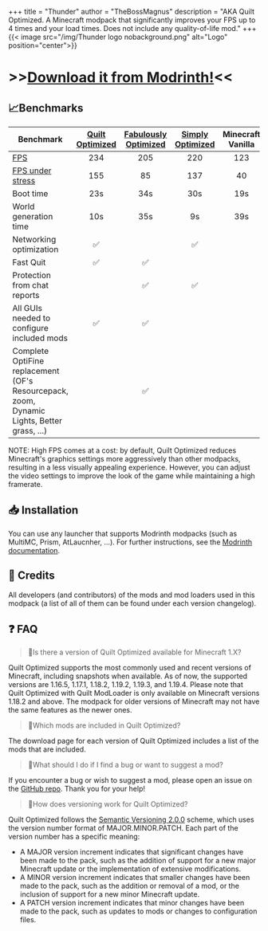 +++
title = "Thunder"
author = "TheBossMagnus"
description = "AKA Quilt Optimized. A Minecraft modpack that significantly improves your FPS up to 4 times and your load times. Does not include any quality-of-life mod."
+++
{{< image src="/img/Thunder logo nobackground.png" alt="Logo" position="center">}}

# >>[Download it from Modrinth!](https://modrinth.com/modpack/quilt-optimized)<<
## 📈Benchmarks

| Benchmark                                                                  | [Quilt Optimized](https://modrinth.com/modpack/quilt-optimized) | [Fabulously Optimized](https://modrinth.com/modpack/fabulously-optimized) | [Simply Optimized](https://modrinth.com/modpack/sop) | Minecraft Vanilla |
| ---------------------------------------------------------------------------|:---------------------------------------------------------------:|:-------------------------------------------------------------------------:|:----------------------------------------------------:|:-----------------:|
| [FPS](https://ethercalc.net/rpa0i8ktk5)                                    | 234                                                             | 205                                                                       | 220                                                  | 123               |
| [FPS under stress](https://ethercalc.net/b0jkjywxkb)                       | 155                                                             | 85                                                                        | 137                                                  | 40                |
| Boot time                                                                   | 23s                                                             | 34s                                                                       | 30s                                                  | 19s               |
| World generation time                                                       | 10s                                                             | 35s                                                                       | 9s                                                   | 39s               |
| Networking optimization                                                     | ✅                                                               |                                                                           | ✅                                                    |                   |
| Fast Quit                                                                   | ✅                                                               | ✅                                                                         |                                                      |                   |
| Protection from chat reports                                                |                                                                 | ✅                                                                         | ✅                                                    |                   |
| All GUIs needed to configure included mods                                  | ✅                                                               | ✅                                                                         |                                                      |                   |
| Complete OptiFine replacement (OF's Resourcepack, zoom, Dynamic Lights, Better grass, ...) |                                                                 | ✅                                                                         |                                                      |                   |

NOTE: High FPS comes at a cost: by default, Quilt Optimized reduces Minecraft's graphics settings more aggressively than other modpacks, resulting in a less visually appealing experience. However, you can adjust the video settings to improve the look of the game while maintaining a high framerate.

## 📥 Installation

You can use any launcher that supports Modrinth modpacks (such as MultiMC, Prism, AtLaucnher, ...).
For further instructions, see the [Modrinth documentation](https://docs.modrinth.com/docs/modpacks/playing_modpacks/).

## 🙏 Credits

All developers (and contributors) of the mods and mod loaders used in this modpack (a list of all of them can be found under each version changelog).

## ❓ FAQ

> 🔼Is there a version of Quilt Optimized available for Minecraft 1.X?

Quilt Optimized supports the most commonly used and recent versions of Minecraft, including snapshots when available. As of now, the supported versions are 1.16.5, 1.17.1, 1.18.2, 1.19.2, 1.19.3, and 1.19.4. Please note that Quilt Optimized with Quilt ModLoader is only available on Minecraft versions 1.18.2 and above. The modpack for older versions of Minecraft may not have the same features as the newer ones.

> 📃Which mods are included in Quilt Optimized?

The download page for each version of Quilt Optimized includes a list of the mods that are included.

> 🐛What should I do if I find a bug or want to suggest a mod?

If you encounter a bug or wish to suggest a mod, please open an issue on the [GitHub repo](https://github.com/TheBossMagnus/Quilt-Optimized). Thank you for your help!

> 🔢How does versioning work for Quilt Optimized?

Quilt Optimized follows the [Semantic Versioning 2.0.0](https://semver.org/) scheme, which uses the version number format of MAJOR.MINOR.PATCH. Each part of the version number has a specific meaning:
- A MAJOR version increment indicates that significant changes have been made to the pack, such as the addition of support for a new major Minecraft update or the implementation of extensive modifications.
- A MINOR version increment indicates that smaller changes have been made to the pack, such as the addition or removal of a mod, or the inclusion of support for a new minor Minecraft update.
- A PATCH version increment indicates that minor changes have been made to the pack, such as updates to mods or changes to configuration files.